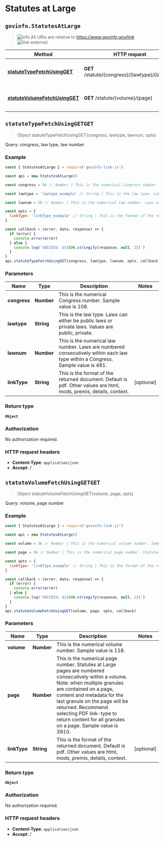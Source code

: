 # Statutes at Large

## `govinfo.StatutesAtLarge`

> ![info][icon-octicon-info] All URIs are relative to _<https://www.govinfo.gov/link> ![link-external][icon-octicon-link-external]_.

| Method                                                                          | HTTP request                                   | Description                           |
| ------------------------------------------------------------------------------- | ---------------------------------------------- | ------------------------------------- |
| [**statuteTypeFetchUsingGET**](StatutesAtLarge.md#statuteTypeFetchUsingGET)     | **GET** /statute/{congress}/{lawtype}/{lawnum} | Query: congress, law type, law number |
| [**statuteVolumeFetchUsingGET**](StatutesAtLarge.md#statuteVolumeFetchUsingGET) | **GET** /statute/{volume}/{page}               | Query: volume, page number            |

<a name="statuteTypeFetchUsingGET"></a>

## **`statuteTypeFetchUsingGETGET`**

> Object statuteTypeFetchUsingGET(congress, lawtype, lawnum, opts)

Query: congress, law type, law number

### Example

```javascript
const { StatutesAtLarge } = require('govinfo-link-js')

const api = new StatutesAtLarge()

const congress = 56 // Number | This is the numerical Congress number. Sample value is 108.

const lawtype = 'lawtype_example' // String | This is the law type. Laws can either be public laws or private laws. Values are public, private.

const lawnum = 56 // Number | This is the numerical law number. Laws are numbered consecutively within each law type within a Congress. Sample value is 481.

const opts = {
  linkType: 'linkType_example' // String | This is the format of the returned document. Default is pdf. Other values are html, mods, premis, details, context.
}

const callback = (error, data, response) => {
  if (error) {
    console.error(error)
  } else {
    console.log(`SUCCESS: ${JSON.stringify(response, null, 2)}`)
  }
}
api.statuteTypeFetchUsingGET(congress, lawtype, lawnum, opts, callback)
```

### Parameters

| Name         | Type       | Description                                                                                                                    | Notes      |
| ------------ | ---------- | ------------------------------------------------------------------------------------------------------------------------------ | ---------- |
| **congress** | **Number** | This is the numerical Congress number. Sample value is 108.                                                                    |
| **lawtype**  | **String** | This is the law type. Laws can either be public laws or private laws. Values are public, private.                              |
| **lawnum**   | **Number** | This is the numerical law number. Laws are numbered consecutively within each law type within a Congress. Sample value is 481. |
| **linkType** | **String** | This is the format of the returned document. Default is pdf. Other values are html, mods, premis, details, context.            | [optional] |

### Return type

**`Object`**

### Authorization

No authorization required.

### HTTP request headers

* **Content-Type**: `application/json`
* **Accept**: _/_

<a name="statuteVolumeFetchUsingGET"></a>

## **`statuteVolumeFetchUsingGETGET`**

> Object statuteVolumeFetchUsingGET(volume, page, opts)

Query: volume, page number

### Example

```javascript
const { StatutesAtLarge } = require('govinfo-link-js')

const api = new StatutesAtLarge()

const volume = 56 // Number | This is the numerical volume number. Sample value is 118.

const page = 56 // Number | This is the numerical page number. Statutes at Large pages are numbered consecutively within a volume. Note: when multiple granules are contained on a page, content and metadata for the last granule on the page will be returned. Recommend selecting PDF link-type to return content for all granules on a page. Sample value is 3910.

const opts = {
  linkType: 'linkType_example' // String | This is the format of the returned document. Default is pdf. Other values are html, mods, premis, details, context.
}

const callback = (error, data, response) => {
  if (error) {
    console.error(error)
  } else {
    console.log(`SUCCESS: ${JSON.stringify(response, null, 2)}`)
  }
}
api.statuteVolumeFetchUsingGET(volume, page, opts, callback)
```

### Parameters

| Name         | Type       | Description                                                                                                                                                                                                                                                                                                                                | Notes      |
| ------------ | ---------- | ------------------------------------------------------------------------------------------------------------------------------------------------------------------------------------------------------------------------------------------------------------------------------------------------------------------------------------------ | ---------- |
| **volume**   | **Number** | This is the numerical volume number. Sample value is 118.                                                                                                                                                                                                                                                                                  |
| **page**     | **Number** | This is the numerical page number. Statutes at Large pages are numbered consecutively within a volume. Note: when multiple granules are contained on a page, content and metadata for the last granule on the page will be returned. Recommend selecting PDF link-type to return content for all granules on a page. Sample value is 3910. |
| **linkType** | **String** | This is the format of the returned document. Default is pdf. Other values are html, mods, premis, details, context.                                                                                                                                                                                                                        | [optional] |

### Return type

**`Object`**

### Authorization

No authorization required.

### HTTP request headers

* **Content-Type**: `application/json`
* **Accept**: _/_

[icon-octicon-link-external]: https://cdnjs.cloudflare.com/ajax/libs/octicons/4.4.0/svg/link-external.svg
[icon-octicon-info]: https://cdnjs.cloudflare.com/ajax/libs/octicons/4.4.0/svg/info.svg
